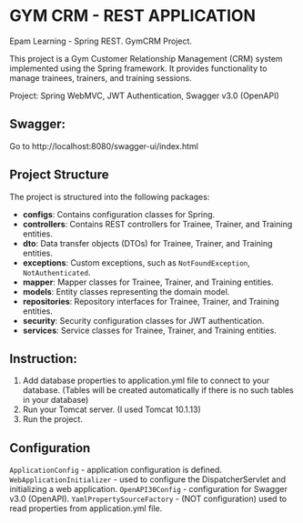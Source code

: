 # GYM CRM - REST APPLICATION
Epam Learning - Spring REST. GymCRM Project.

This project is a Gym Customer Relationship Management (CRM) system implemented using the Spring framework. It provides functionality to manage trainees, trainers, and training sessions.

Project: Spring WebMVC, JWT Authentication, Swagger v3.0 (OpenAPI)

## Swagger:
Go to http://localhost:8080/swagger-ui/index.html

## Project Structure

The project is structured into the following packages:

- **configs**: Contains configuration classes for Spring.
- **controllers**: Contains REST controllers for Trainee, Trainer, and Training entities.
- **dto**: Data transfer objects (DTOs) for Trainee, Trainer, and Training entities.
- **exceptions**: Custom exceptions, such as `NotFoundException`, `NotAuthenticated`.
- **mapper**: Mapper classes for Trainee, Trainer, and Training entities.
- **models**: Entity classes representing the domain model.
- **repositories**: Repository interfaces for Trainee, Trainer, and Training entities.
- **security**: Security configuration classes for JWT authentication.
- **services**: Service classes for Trainee, Trainer, and Training entities.

## Instruction:

1. Add database properties to application.yml file to connect to your database.
   (Tables will be created automatically if there is no such tables in your database)
2. Run your Tomcat server. (I used Tomcat 10.1.13)
3. Run the project.


## Configuration

`ApplicationConfig` - application configuration is defined.
`WebApplicationInitializer` - used to configure the DispatcherServlet and initializing a web application.
`OpenAPI30Config` - configuration for Swagger v3.0 (OpenAPI).
`YamlPropertySourceFactory` - (NOT configuration) used to read properties from application.yml file.



